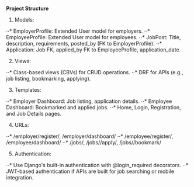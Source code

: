 **Project Structure**

1) Models:

⋅⋅* EmployerProfile: Extended User model for employers.
⋅⋅* EmployeeProfile: Extended User model for employees.
⋅⋅* JobPost: Title, description, requirements, posted_by (FK to EmployerProfile).
⋅⋅* Application: Job FK, applied_by FK to EmployeeProfile, application_date.

2) Views:

⋅⋅* Class-based views (CBVs) for CRUD operations.
⋅⋅* DRF for APIs (e.g., job listing, bookmarking, applying).

3) Templates:

⋅⋅* Employer Dashboard: Job listing, application details.
⋅⋅* Employee Dashboard: Bookmarked and applied jobs.
⋅⋅* Home, Login, Registration, and Job Details pages.

4) URLs:

⋅⋅* /employer/register/, /employer/dashboard/
⋅⋅* /employee/register/, /employee/dashboard/
⋅⋅* /jobs/, /jobs/<id>/apply/, /jobs/<id>/bookmark/

5) Authentication:

⋅⋅* Use Django's built-in authentication with @login_required decorators.
⋅⋅* JWT-based authentication if APIs are built for job searching or mobile integration.
